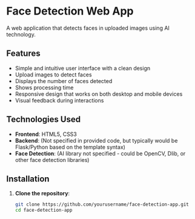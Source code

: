 # Face Detection Web App

A web application that detects faces in uploaded images using AI technology.

## Features

- Simple and intuitive user interface with a clean design
- Upload images to detect faces
- Displays the number of faces detected
- Shows processing time
- Responsive design that works on both desktop and mobile devices
- Visual feedback during interactions

## Technologies Used

- **Frontend**: HTML5, CSS3
- **Backend**: (Not specified in provided code, but typically would be Flask/Python based on the template syntax)
- **Face Detection**: (AI library not specified - could be OpenCV, Dlib, or other face detection libraries)

## Installation

1. **Clone the repository**:
   ```bash
   git clone https://github.com/yourusername/face-detection-app.git
   cd face-detection-app
